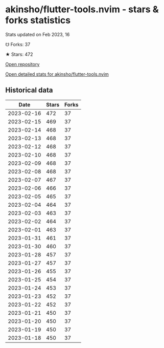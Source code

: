 # akinsho/flutter-tools.nvim - stars & forks statistics

Stats updated on Feb 2023, 16

☋ Forks: 37

★ Stars: 472

[Open repository](https://github.com/akinsho/flutter-tools.nvim)

[Open detailed stats for akinsho/flutter-tools.nvim](https://reviewgithub.com/rep/akinsho/flutter-tools.nvim)

## Historical data
| Date | Stars | Forks |
|------|-------|-------|
| 2023-02-16 | 472 | 37 | 
| 2023-02-15 | 469 | 37 | 
| 2023-02-14 | 468 | 37 | 
| 2023-02-13 | 468 | 37 | 
| 2023-02-12 | 468 | 37 | 
| 2023-02-10 | 468 | 37 | 
| 2023-02-09 | 468 | 37 | 
| 2023-02-08 | 468 | 37 | 
| 2023-02-07 | 467 | 37 | 
| 2023-02-06 | 466 | 37 | 
| 2023-02-05 | 465 | 37 | 
| 2023-02-04 | 464 | 37 | 
| 2023-02-03 | 463 | 37 | 
| 2023-02-02 | 464 | 37 | 
| 2023-02-01 | 463 | 37 | 
| 2023-01-31 | 461 | 37 | 
| 2023-01-30 | 460 | 37 | 
| 2023-01-28 | 457 | 37 | 
| 2023-01-27 | 457 | 37 | 
| 2023-01-26 | 455 | 37 | 
| 2023-01-25 | 454 | 37 | 
| 2023-01-24 | 453 | 37 | 
| 2023-01-23 | 452 | 37 | 
| 2023-01-22 | 452 | 37 | 
| 2023-01-21 | 450 | 37 | 
| 2023-01-20 | 450 | 37 | 
| 2023-01-19 | 450 | 37 | 
| 2023-01-18 | 450 | 37 | 

